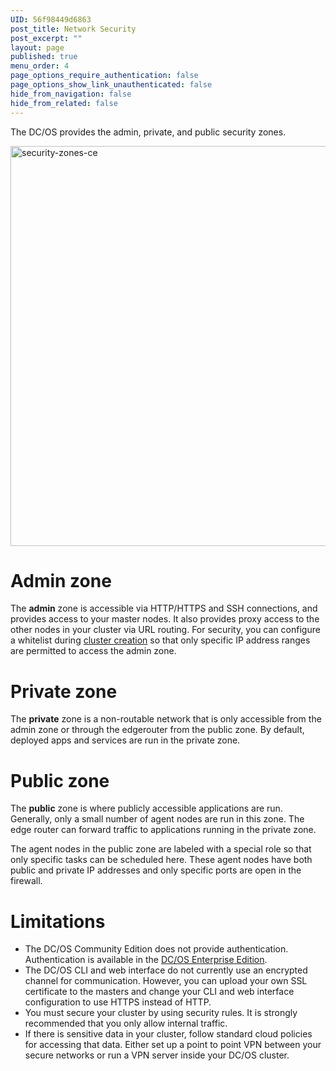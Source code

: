 ```yaml
---
UID: 56f98449d6863
post_title: Network Security
post_excerpt: ""
layout: page
published: true
menu_order: 4
page_options_require_authentication: false
page_options_show_link_unauthenticated: false
hide_from_navigation: false
hide_from_related: false
---
```

The DC/OS provides the admin, private, and public security zones.

<a href="/wp-content/uploads/2015/12/security-zones-ce.jpg" rel="attachment wp-att-1583"><img src="/wp-content/uploads/2015/12/security-zones-ce-800x640.jpg" alt="security-zones-ce" width="800" height="640" class="alignnone size-large wp-image-1583" /></a>

# Admin zone

The **admin** zone is accessible via HTTP/HTTPS and SSH connections, and provides access to your master nodes. It also provides proxy access to the other nodes in your cluster via URL routing. For security, you can configure a whitelist during [cluster creation][1] so that only specific IP address ranges are permitted to access the admin zone. 

# Private zone

The **private** zone is a non-routable network that is only accessible from the admin zone or through the edgerouter from the public zone. By default, deployed apps and services are run in the private zone.

# Public zone

The **public** zone is where publicly accessible applications are run. Generally, only a small number of agent nodes are run in this zone. The edge router can forward traffic to applications running in the private zone. 

The agent nodes in the public zone are labeled with a special role so that only specific tasks can be scheduled here. These agent nodes have both public and private IP addresses and only specific ports are open in the firewall.

<!-- add more details around public zone -->

# Limitations

*   The DC/OS Community Edition does not provide authentication. Authentication is available in the <a href="https://mesosphere.com/product/#" target="_blank">DC/OS Enterprise Edition</a>. 
*   The DC/OS CLI and web interface do not currently use an encrypted channel for communication. However, you can upload your own SSL certificate to the masters and change your CLI and web interface configuration to use HTTPS instead of HTTP.
*   You must secure your cluster by using security rules. It is strongly recommended that you only allow internal traffic.
*   If there is sensitive data in your cluster, follow standard cloud policies for accessing that data. Either set up a point to point VPN between your secure networks or run a VPN server inside your DC/OS cluster.

 [1]: /administration/installing/